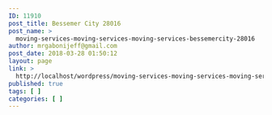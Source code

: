 ```yaml
---
ID: 11910
post_title: Bessemer City 28016
post_name: >
  moving-services-moving-services-moving-services-bessemercity-28016
author: mrgabonijeff@gmail.com
post_date: 2018-03-28 01:50:12
layout: page
link: >
  http://localhost/wordpress/moving-services-moving-services-moving-services-bessemercity-28016/
published: true
tags: [ ]
categories: [ ]
---
```

